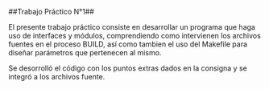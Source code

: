 ##Trabajo Práctico N°1##

El presente trabajo práctico consiste en desarrollar un programa que haga uso de interfaces y módulos, comprendiendo como intervienen los archivos fuentes en el proceso BUILD, así como tambien el uso del Makefile para diseñar parámetros que pertenecen al mismo.

Se desorrolló el código con los puntos extras dados en la consigna y se integró a los archivos fuente.